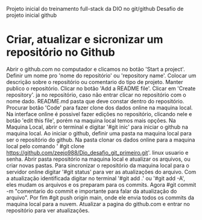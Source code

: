 Projeto inicial do treinamento full-stack da DIO no git/github
Desafio de projeto inicial github

# Criar, atualizar e sicronizar um repositório no Github

Abrir o github.com no computador e clicamos no botão 'Start a project'.
Definir um nome pro 'nome do repositório' ou 'repository name'.
Colocar um descrição sobre o repositório ou comentario do tipo de projeto.
Manter publico o repositório.
Clicar no botão 'Add a README file'.
Clicar em 'Create repository'.
ja no repositório, caso não entrar clicar no repositório com o nome dado. 
README.md pasta que deve constar dentro do repositório.
Procurar botão 'Code' para fazer clone dos dados online na maquina local.
Na interface online é possivel fazer edições no repositório, clicando nele e botão 'edit this file', porém na maquina local temos mais opções.
Na Maquina Local, abrir o terminal e digitar '#git inic' para iniciar o github na maquina local.
Ao iniciar o github, definir uma pasta na maquina local para ser o repositório do github.
Na pasta clonar os dados online para a maquina local pelo comando ' #git clone https://github.com/zeejo988/Dio_desafio_git_primeiro.git'.
linux usuario e senha.
Abrir pasta repositório na maquina local e atualizar os arquivos, ou criar novas pastas.
Para sincronizar o repositório da maquina local para o servidor online digitar '#git status' para ver as atualizações do arquivo.
Com a atualização identificada digitar no terminal '#git add .' ou '#git add -A', eles mudam os arquivos e os preparam para os commits.
Agora #git commit -m "comentario do commit e importante para falar da atualização do arquivo".
Por fim #git push origin main, onde ele envia todos os commits da maquina local para a nuvem.
Atualizar a pagina do github.com e entrar no repositório para ver atualizações.





